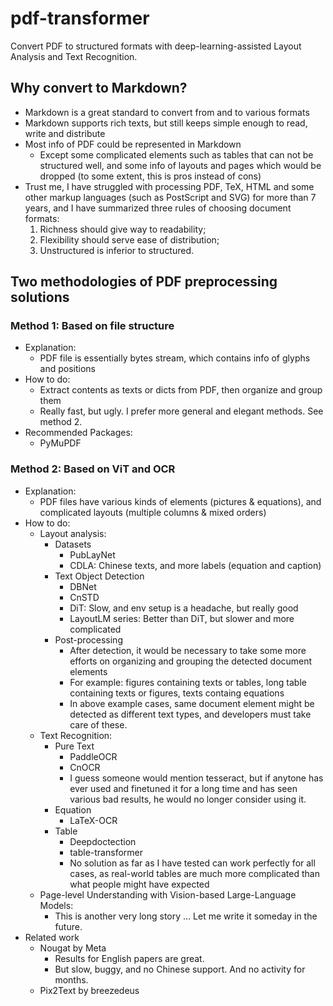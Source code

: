 # pdf-transformer
Convert PDF to structured formats with deep-learning-assisted Layout Analysis and Text Recognition.


## Why convert to Markdown?

- Markdown is a great standard to convert from and to various formats
- Markdown supports rich texts, but still keeps simple enough to read, write and distribute
- Most info of PDF could be represented in Markdown
  - Except some complicated elements such as tables that can not be structured well, and some info of layouts and pages which would be dropped (to some extent, this is pros instead of cons)
- Trust me, I have struggled with processing PDF, TeX, HTML and some other markup languages (such as PostScript and SVG) for more than 7 years, and I have summarized three rules of choosing document formats:
  1. Richness should give way to readability;
  2. Flexibility should serve ease of distribution;
  3. Unstructured is inferior to structured.


## Two methodologies of PDF preprocessing solutions
### Method 1: Based on file structure
- Explanation:
  - PDF file is essentially bytes stream, which contains info of glyphs and positions
- How to do:
  - Extract contents as texts or dicts from PDF, then organize and group them
  - Really fast, but ugly. I prefer more general and elegant methods. See method 2.
- Recommended Packages:
    - PyMuPDF

### Method 2: Based on ViT and OCR
- Explanation:
  - PDF files have various kinds of elements (pictures & equations), and complicated layouts (multiple columns & mixed orders)
- How to do:
  - Layout analysis:
    - Datasets
      - PubLayNet
      - CDLA: Chinese texts, and more labels (equation and caption)
    - Text Object Detection
      - DBNet
      - CnSTD
      - DiT: Slow, and env setup is a headache, but really good
      - LayoutLM series: Better than DiT, but slower and more complicated
    - Post-processing
      - After detection, it would be necessary to take some more efforts on organizing and grouping the detected document elements
      - For example: figures containing texts or tables, long table containing texts or figures, texts containg equations
      - In above example cases, same document element might be detected as different text types, and developers must take care of these.
  - Text Recognition:
    - Pure Text
      - PaddleOCR
      - CnOCR 
      - I guess someone would mention tesseract, but if anytone has ever used and finetuned it for a long time and has seen various bad results, he would no longer consider using it.
    - Equation
      - LaTeX-OCR
    - Table
      - Deepdoctection
      - table-transformer
      - No solution as far as I have tested can work perfectly for all cases, as real-world tables are much more complicated than what people might have expected
  - Page-level Understanding with Vision-based Large-Language Models:
    - This is another very long story … Let me write it someday in the future.
- Related work
  - Nougat by Meta
    - Results for English papers are great.
    - But slow, buggy, and no Chinese support. And no activity for months.
  - Pix2Text by breezedeus
